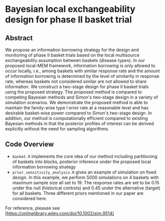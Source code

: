 # Bayesian local exchangeability design for phase II basket trial

## Abstract

We propose an information borrowing strategy for 
the design and monitoring of phase II basket trials based on the local multisource exchangeability assumption between baskets (disease types). In our proposed local-MEM framework,  information borrowing is only allowed to occur locally, i.e., among baskets with similar response rate and the amount of information borrowing is determined by the level of similarity in response rate, whereas baskets not considered similar are not allowed to share information. We construct a two-stage design for phase II basket trials using the proposed strategy. The proposed method is compared to competing Bayesian methods and Simon's two-stage design in a variety of simulation scenarios. We demonstrate the proposed method is able to maintain the family-wise type I error rate at a reasonable level and has desirable basket-wise power compared to Simon's two-stage design.  In addition, our method is computationally efficient compared to existing Bayesian methods in that the posterior profiles of interest can be derived explicitly without the need for sampling algorithms.

## Code Overview

* `basket.R` implements the core idea of our method including partitioning of baskets into blocks, posterior inference under the proposed local information borrowing strategy
* `prior_sensitivity_analysis.R` gives an example of simulation on fixed design. In this example, we perform 5000 simulations on 4 baskets with maximum sample size all set to 19. The response rates are set to be 0.15 under the null (historical controls) and 0.45 under the alternative (target) for all baskets. Three different priors mentioned in our paper are considered here.

For reference, pleasee see [https://onlinelibrary.wiley.com/doi/10.1002/sim.9514]
